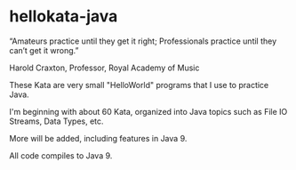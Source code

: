 # hellokata-java
“Amateurs practice until they get it right; 
Professionals practice until they can’t get it wrong.”

Harold Craxton, Professor, Royal Academy of Music

These Kata are very small "HelloWorld" programs that I use to practice Java.

I'm beginning with about 60 Kata, organized into Java topics such as File IO Streams, Data Types, etc.

More will be added, including features in Java 9.

All code compiles to Java 9.
